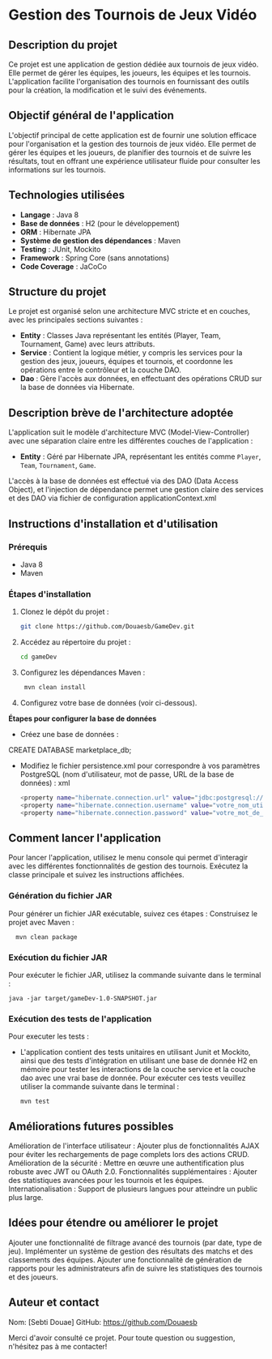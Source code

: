 # Gestion des Tournois de Jeux Vidéo

## Description du projet
Ce projet est une application de gestion dédiée aux tournois de jeux vidéo. Elle permet de gérer les équipes, les joueurs, les équipes et les tournois. L'application facilite l'organisation des tournois en fournissant des outils pour la création, la modification et le suivi des événements.

## Objectif général de l'application
L'objectif principal de cette application est de fournir une solution efficace pour l'organisation et la gestion des tournois de jeux vidéo. Elle permet de gérer les équipes et les joueurs, de planifier des tournois et de suivre les résultats, tout en offrant une expérience utilisateur fluide pour consulter les informations sur les tournois.

## Technologies utilisées
- **Langage** : Java 8
- **Base de données** : H2 (pour le développement) 
- **ORM** : Hibernate JPA
- **Système de gestion des dépendances** : Maven
- **Testing** : JUnit, Mockito
- **Framework** : Spring Core (sans annotations)
- **Code Coverage** : JaCoCo


## Structure du projet
Le projet est organisé selon une architecture MVC stricte et en couches, avec les principales sections suivantes :

- **Entity** : Classes Java représentant les entités (Player, Team, Tournament, Game) avec leurs attributs.
- **Service** : Contient la logique métier, y compris les services pour la gestion des jeux,  joueurs, équipes et tournois, et coordonne les opérations entre le contrôleur et la couche DAO.
- **Dao** : Gère l'accès aux données, en effectuant des opérations CRUD sur la base de données via Hibernate.

## Description brève de l'architecture adoptée
L'application suit le modèle d'architecture MVC (Model-View-Controller) avec une séparation claire entre les différentes couches de l'application :
- **Entity** : Géré par Hibernate JPA, représentant les entités comme `Player`, `Team`, `Tournament`, `Game`.

L'accès à la base de données est effectué via des DAO (Data Access Object), et l'injection de dépendance permet une gestion claire des services et des DAO via fichier de configuration applicationContext.xml

## Instructions d'installation et d'utilisation
### Prérequis
- Java 8
- Maven

### Étapes d'installation
1. Clonez le dépôt du projet :
   ```bash
   git clone https://github.com/Douaesb/GameDev.git


2. Accédez au répertoire du projet :
    ```bash
    cd gameDev

3. Configurez les dépendances Maven :
   ```bash
    mvn clean install

4. Configurez votre base de données (voir ci-dessous).

**Étapes pour configurer la base de données**
- Créez une base de données  :

CREATE DATABASE marketplace_db;

- Modifiez le fichier persistence.xml pour correspondre à vos paramètres PostgreSQL (nom d'utilisateur, mot de passe, URL de la base de données) :
  xml
    ```bash
    <property name="hibernate.connection.url" value="jdbc:postgresql://localhost:5432/marketplace_db"/>
    <property name="hibernate.connection.username" value="votre_nom_utilisateur"/>
    <property name="hibernate.connection.password" value="votre_mot_de_passe"/>


## Comment lancer l'application
Pour lancer l'application, utilisez le menu console qui permet d'interagir avec les différentes fonctionnalités de gestion des tournois. Exécutez la classe principale et suivez les instructions affichées.
### Génération du fichier JAR
Pour générer un fichier JAR exécutable, suivez ces étapes :
Construisez le projet avec Maven :

      mvn clean package

### Exécution du fichier JAR
Pour exécuter le fichier JAR, utilisez la commande suivante dans le terminal :

    java -jar target/gameDev-1.0-SNAPSHOT.jar

### Exécution des tests de l'application
Pour executer les tests :
- L'application contient des tests unitaires en utilisant Junit et Mockito, ainsi que des tests d'intégration en utilisant une base de donnée H2 en mémoire pour tester les interactions de la couche service et la couche dao avec une vrai base de donnée. Pour exécuter ces tests veuillez utiliser la commande suivante dans le terminal :

      mvn test

## Améliorations futures possibles
Amélioration de l'interface utilisateur : Ajouter plus de fonctionnalités AJAX pour éviter les rechargements de page complets lors des actions CRUD.
Amélioration de la sécurité : Mettre en œuvre une authentification plus robuste avec JWT ou OAuth 2.0.
Fonctionnalités supplémentaires : Ajouter des statistiques avancées pour les tournois et les équipes.
Internationalisation : Support de plusieurs langues pour atteindre un public plus large.
## Idées pour étendre ou améliorer le projet
Ajouter une fonctionnalité de filtrage avancé des tournois (par date, type de jeu).
Implémenter un système de gestion des résultats des matchs et des classements des équipes.
Ajouter une fonctionnalité de génération de rapports pour les administrateurs afin de suivre les statistiques des tournois et des joueurs.
## Auteur et contact

Nom: [Sebti Douae]
GitHub: https://github.com/Douaesb


Merci d'avoir consulté ce projet. Pour toute question ou suggestion, n'hésitez pas à me contacter!
